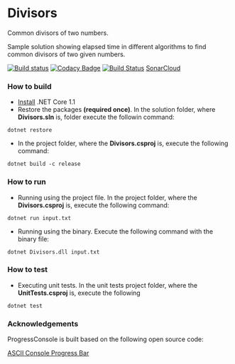 # Divisors

Common divisors of two numbers.

Sample solution showing elapsed time in different algorithms to find common divisors of two given numbers.

[![Build status](https://ci.appveyor.com/api/projects/status/p3y52hvfrhggk4uh?svg=true)](https://ci.appveyor.com/project/mstama/divisors)
[![Codacy Badge](https://api.codacy.com/project/badge/Grade/6abd987d2c014f178c5112ca7193b86f)](https://www.codacy.com/app/marcostamashiro/Divisors?utm_source=github.com&amp;utm_medium=referral&amp;utm_content=mstama/Divisors&amp;utm_campaign=Badge_Grade)
[![Build Status](https://travis-ci.org/mstama/Divisors.svg?branch=master)](https://travis-ci.org/mstama/Divisors)
[SonarCloud](https://sonarcloud.io/dashboard/index/divisors-master)

### How to build

* [Install](https://www.microsoft.com/net/download/core#/current) .NET Core 1.1
* Restore the packages **(required once)**. In the solution folder, where **Divisors.sln** is, folder execute the followin command:

```terminal
dotnet restore
```

* In the project folder, where the **Divisors.csproj** is, execute the following command:

```terminal
dotnet build -c release
```

### How to run

* Running using the project file. In the project folder, where the **Divisors.csproj** is, execute the following command:

```terminal
dotnet run input.txt
```

* Running using the binary. Execute the following command with the binary file:

```terminal
dotnet Divisors.dll input.txt
```

### How to test

* Executing unit tests. In the unit tests project folder, where the **UnitTests.csproj** is, execute the following

```terminal
dotnet test
```

### Acknowledgements
ProgressConsole is built based on the following open source code:

[ASCII Console Progress Bar](https://gist.github.com/DanielSWolf/0ab6a96899cc5377bf54#file-progressbar-cs)
